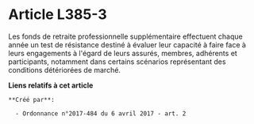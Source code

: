 # Article L385-3

Les fonds de retraite professionnelle supplémentaire effectuent chaque année un test de résistance destiné à évaluer leur
capacité à faire face à leurs engagements à l'égard de leurs assurés, membres, adhérents et participants, notamment dans
certains scénarios représentant des conditions détériorées de marché.

**Liens relatifs à cet article**

	**Créé par**:

	  - Ordonnance n°2017-484 du 6 avril 2017 - art. 2
